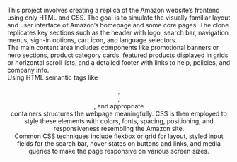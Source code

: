 This project involves creating a replica of the Amazon website’s frontend using only HTML and CSS. The goal is to simulate the visually familiar layout and user interface of Amazon’s homepage and some core pages. The clone replicates key sections such as the header with logo, search bar, navigation menus, sign-in options, cart icon, and language selectors.
<br>
The main content area includes components like promotional banners or hero sections, product category cards, featured products displayed in grids or horizontal scroll lists, and a detailed footer with links to help, policies, and company info.
<br>
Using HTML semantic tags like <header>, <nav>, <section>, and appropriate <div> containers structures the webpage meaningfully. CSS is then employed to style these elements with colors, fonts, spacing, positioning, and responsiveness resembling the Amazon site.
<br>
Common CSS techniques include flexbox or grid for layout, styled input fields for the search bar, hover states on buttons and links, and media queries to make the page responsive on various screen sizes.
